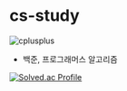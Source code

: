 # cs-study
![cplusplus](https://img.shields.io/badge/cplusplus-#00599C.svg?&style=for-the-badge&logo=cplusplus&logoColor=#00599C)

- 백준, 프로그래머스 알고리즘

[![Solved.ac Profile](http://mazassumnida.wtf/api/v2/generate_badge?boj=eunjin4671)](https://solved.ac/eunjin4671/)
